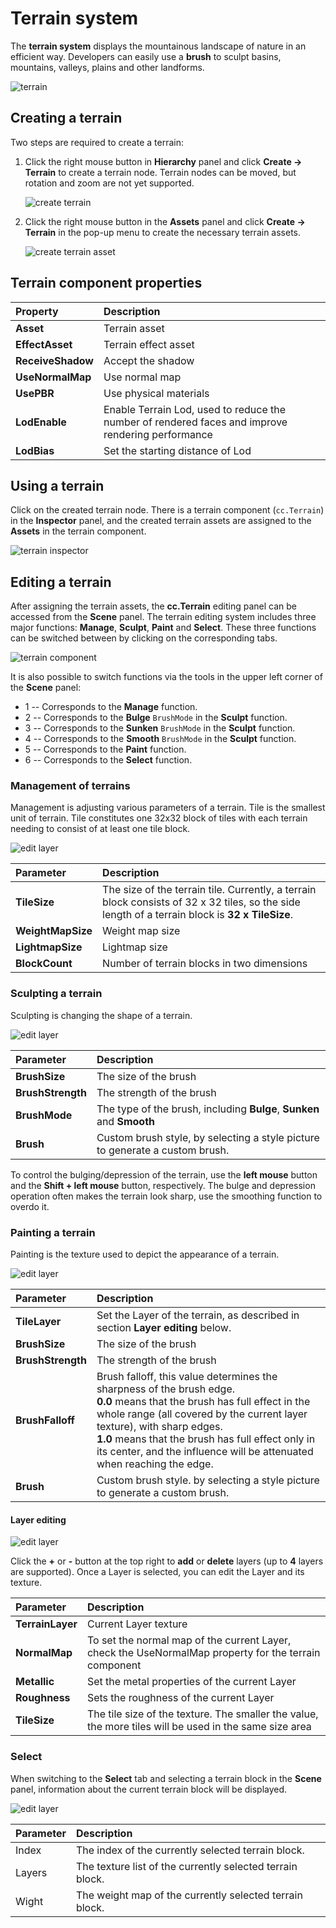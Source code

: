 # Terrain system

The **terrain system** displays the mountainous landscape of nature in an efficient way. Developers can easily use a **brush** to sculpt basins, mountains, valleys, plains and other landforms.

![terrain](./images/terrain.png)

## Creating a terrain

Two steps are required to create a terrain:

1. Click the right mouse button in **Hierarchy** panel and click **Create -> Terrain** to create a terrain node. Terrain nodes can be moved, but rotation and zoom are not yet supported.

    ![create terrain](./images/create-terrain.png)

2. Click the right mouse button in the **Assets** panel and click **Create -> Terrain** in the pop-up menu to create the necessary terrain assets.

    ![create terrain asset](./images/createTerrainAsset.png)

## Terrain component properties

| Property   | Description |
| :----- | :---- |
| **Asset**  | Terrain asset |
| **EffectAsset** | Terrain effect asset |
| **ReceiveShadow** | Accept the shadow |
| **UseNormalMap** | Use normal map |
| **UsePBR** | Use physical materials |
| **LodEnable** | Enable Terrain Lod, used to reduce the number of rendered faces and improve rendering performance |
| **LodBias** | Set the starting distance of Lod |

## Using a terrain

Click on the created terrain node. There is a terrain component (`cc.Terrain`) in the **Inspector** panel, and the created terrain assets are assigned to the **Assets** in the terrain component.

![terrain inspector](./images/terrain-inspector.png)

## Editing a terrain

After assigning the terrain assets, the **cc.Terrain** editing panel can be accessed from the **Scene** panel. The terrain editing system includes three major functions: **Manage**, **Sculpt**, **Paint** and **Select**. These three functions can be switched between by clicking on the corresponding tabs.

![terrain component](./images/terrain-panel.png)

It is also possible to switch functions via the tools in the upper left corner of the **Scene** panel:
- 1 -- Corresponds to the **Manage** function.
- 2 -- Corresponds to the **Bulge** `BrushMode` in the **Sculpt** function.
- 3 -- Corresponds to the **Sunken** `BrushMode` in the **Sculpt** function.
- 4 -- Corresponds to the **Smooth** `BrushMode` in the **Sculpt** function.
- 5 -- Corresponds to the **Paint** function.
- 6 -- Corresponds to the **Select** function.

### Management of terrains

Management is adjusting various parameters of a terrain. Tile is the smallest unit of terrain. Tile constitutes one 32x32 block of tiles with each terrain needing to consist of at least one tile block.

![edit layer](./images/terrain-manage.png)

| Parameter | Description |
| :--- | :-- |
| **TileSize** | The size of the terrain tile. Currently, a terrain block consists of 32 x 32 tiles, so the side length of a terrain block is **32 x TileSize**. |
| **WeightMapSize** | Weight map size |
| **LightmapSize** | Lightmap size |
| **BlockCount** | Number of terrain blocks in two dimensions |

### Sculpting a terrain

Sculpting is changing the shape of a terrain.

![edit layer](./images/terrain-sculpt.png)

| Parameter | Description |
| :--- | :--- |
| **BrushSize**     | The size of the brush |
| **BrushStrength** | The strength of the brush |
| **BrushMode** | The type of the brush, including **Bulge**, **Sunken** and **Smooth** |
| **Brush** | Custom brush style, by selecting a style picture to generate a custom brush. |

To control the bulging/depression of the terrain, use the **left mouse** button and the **Shift + left mouse** button, respectively. The bulge and depression operation often makes the terrain look sharp, use the smoothing function to overdo it.

### Painting a terrain

Painting is the texture used to depict the appearance of a terrain.

![edit layer](./images/terrain-paint.png)

| Parameter | Description |
| :--- | :--- |
| **TileLayer** | Set the Layer of the terrain, as described in section **Layer editing** below. |
| **BrushSize** | The size of the brush |
| **BrushStrength** | The strength of the brush  |
| **BrushFalloff** | Brush falloff, this value determines the sharpness of the brush edge.<br>**0.0** means that the brush has full effect in the whole range (all covered by the current layer texture), with sharp edges.<br>**1.0** means that the brush has full effect only in its center, and the influence will be attenuated when reaching the edge. |
| **Brush** | Custom brush style. by selecting a style picture to generate a custom brush. |

#### Layer editing

![edit layer](./images/terrain-paint.png)

Click the **+** or **-** button at the top right to **add** or **delete** layers (up to **4** layers are supported). Once a Layer is selected, you can edit the Layer and its texture.

| Parameter | Description |
| :--- | :--- |
| **TerrainLayer** | Current Layer texture |
| **NormalMap** | To set the normal map of the current Layer, check the UseNormalMap property for the terrain component |
| **Metallic** | Set the metal properties of the current Layer |
| **Roughness** | Sets the roughness of the current Layer |
| **TileSize**       | The tile size of the texture. The smaller the value, the more tiles will be used in the same size area |

### Select

When switching to the **Select** tab and selecting a terrain block in the **Scene** panel, information about the current terrain block will be displayed.

![edit layer](./images/terrain-select.png)

| Parameter | Description |
| :--- | :--- |
| Index  | The index of the currently selected terrain block.    |
| Layers | The texture list of the currently selected terrain block. |
| Wight  | The weight map of the currently selected terrain block.  |
